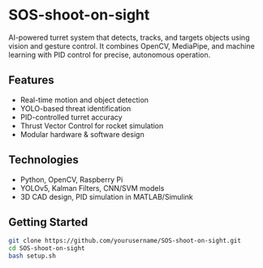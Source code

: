 # SOS-shoot-on-sight
AI-powered turret system that detects, tracks, and targets objects using vision and gesture control. It combines OpenCV, MediaPipe, and machine learning with PID control for precise, autonomous operation.

## Features
- Real-time motion and object detection
- YOLO-based threat identification
- PID-controlled turret accuracy
- Thrust Vector Control for rocket simulation
- Modular hardware & software design

## Technologies
- Python, OpenCV, Raspberry Pi
- YOLOv5, Kalman Filters, CNN/SVM models
- 3D CAD design, PID simulation in MATLAB/Simulink

## Getting Started
```bash
git clone https://github.com/yourusername/SOS-shoot-on-sight.git
cd SOS-shoot-on-sight
bash setup.sh
